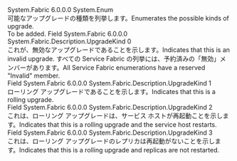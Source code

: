 <Type Name="UpgradeKind" FullName="System.Fabric.Description.UpgradeKind">
  <TypeSignature Language="C#" Value="public enum UpgradeKind" />
  <TypeSignature Language="ILAsm" Value=".class public auto ansi sealed UpgradeKind extends System.Enum" />
  <TypeSignature Language="DocId" Value="T:System.Fabric.Description.UpgradeKind" />
  <TypeSignature Language="VB.NET" Value="Public Enum UpgradeKind" />
  <TypeSignature Language="F#" Value="type UpgradeKind = " />
  <AssemblyInfo>
    <AssemblyName>System.Fabric</AssemblyName>
    <AssemblyVersion>6.0.0.0</AssemblyVersion>
  </AssemblyInfo>
  <Base>
    <BaseTypeName>System.Enum</BaseTypeName>
  </Base>
  <Docs>
    <summary>
      <para><span data-ttu-id="4d355-101">可能なアップグレードの種類を列挙します。</span><span class="sxs-lookup"><span data-stu-id="4d355-101">Enumerates the possible kinds of upgrade.</span></span></para>
    </summary>
    <remarks>To be added.</remarks>
  </Docs>
  <Members>
    <Member MemberName="Invalid">
      <MemberSignature Language="C#" Value="Invalid" />
      <MemberSignature Language="ILAsm" Value=".field public static literal valuetype System.Fabric.Description.UpgradeKind Invalid = int32(0)" />
      <MemberSignature Language="DocId" Value="F:System.Fabric.Description.UpgradeKind.Invalid" />
      <MemberSignature Language="VB.NET" Value="Invalid" />
      <MemberSignature Language="F#" Value="Invalid = 0" Usage="System.Fabric.Description.UpgradeKind.Invalid" />
      <MemberType>Field</MemberType>
      <AssemblyInfo>
        <AssemblyName>System.Fabric</AssemblyName>
        <AssemblyVersion>6.0.0.0</AssemblyVersion>
      </AssemblyInfo>
      <ReturnValue>
        <ReturnType>System.Fabric.Description.UpgradeKind</ReturnType>
      </ReturnValue>
      <MemberValue>0</MemberValue>
      <Docs>
        <summary>
          <para><span data-ttu-id="4d355-102">これが、無効なアップグレードであることを示します。</span><span class="sxs-lookup"><span data-stu-id="4d355-102">Indicates that this is an invalid upgrade.</span></span> <span data-ttu-id="4d355-103">すべての Service Fabric の列挙には、予約済みの「無効」メンバーがあります。</span><span class="sxs-lookup"><span data-stu-id="4d355-103">All Service Fabric enumerations have a reserved "Invalid" member.</span></span></para>
        </summary>
      </Docs>
    </Member>
    <Member MemberName="Rolling">
      <MemberSignature Language="C#" Value="Rolling" />
      <MemberSignature Language="ILAsm" Value=".field public static literal valuetype System.Fabric.Description.UpgradeKind Rolling = int32(1)" />
      <MemberSignature Language="DocId" Value="F:System.Fabric.Description.UpgradeKind.Rolling" />
      <MemberSignature Language="VB.NET" Value="Rolling" />
      <MemberSignature Language="F#" Value="Rolling = 1" Usage="System.Fabric.Description.UpgradeKind.Rolling" />
      <MemberType>Field</MemberType>
      <AssemblyInfo>
        <AssemblyName>System.Fabric</AssemblyName>
        <AssemblyVersion>6.0.0.0</AssemblyVersion>
      </AssemblyInfo>
      <ReturnValue>
        <ReturnType>System.Fabric.Description.UpgradeKind</ReturnType>
      </ReturnValue>
      <MemberValue>1</MemberValue>
      <Docs>
        <summary>
          <para><span data-ttu-id="4d355-104">ローリング アップグレードであることを示します。</span><span class="sxs-lookup"><span data-stu-id="4d355-104">Indicates that this is a rolling upgrade.</span></span></para>
        </summary>
      </Docs>
    </Member>
    <Member MemberName="Rolling_ForceRestart">
      <MemberSignature Language="C#" Value="Rolling_ForceRestart" />
      <MemberSignature Language="ILAsm" Value=".field public static literal valuetype System.Fabric.Description.UpgradeKind Rolling_ForceRestart = int32(2)" />
      <MemberSignature Language="DocId" Value="F:System.Fabric.Description.UpgradeKind.Rolling_ForceRestart" />
      <MemberSignature Language="VB.NET" Value="Rolling_ForceRestart" />
      <MemberSignature Language="F#" Value="Rolling_ForceRestart = 2" Usage="System.Fabric.Description.UpgradeKind.Rolling_ForceRestart" />
      <MemberType>Field</MemberType>
      <AssemblyInfo>
        <AssemblyName>System.Fabric</AssemblyName>
        <AssemblyVersion>6.0.0.0</AssemblyVersion>
      </AssemblyInfo>
      <ReturnValue>
        <ReturnType>System.Fabric.Description.UpgradeKind</ReturnType>
      </ReturnValue>
      <MemberValue>2</MemberValue>
      <Docs>
        <summary>
          <para><span data-ttu-id="4d355-105">これは、ローリング アップグレードは、サービス ホストが再起動ことを示します。</span><span class="sxs-lookup"><span data-stu-id="4d355-105">Indicates that this is a rolling upgrade and the service host restarts.</span></span></para>
        </summary>
      </Docs>
    </Member>
    <Member MemberName="Rolling_NotificationOnly">
      <MemberSignature Language="C#" Value="Rolling_NotificationOnly" />
      <MemberSignature Language="ILAsm" Value=".field public static literal valuetype System.Fabric.Description.UpgradeKind Rolling_NotificationOnly = int32(3)" />
      <MemberSignature Language="DocId" Value="F:System.Fabric.Description.UpgradeKind.Rolling_NotificationOnly" />
      <MemberSignature Language="VB.NET" Value="Rolling_NotificationOnly" />
      <MemberSignature Language="F#" Value="Rolling_NotificationOnly = 3" Usage="System.Fabric.Description.UpgradeKind.Rolling_NotificationOnly" />
      <MemberType>Field</MemberType>
      <AssemblyInfo>
        <AssemblyName>System.Fabric</AssemblyName>
        <AssemblyVersion>6.0.0.0</AssemblyVersion>
      </AssemblyInfo>
      <ReturnValue>
        <ReturnType>System.Fabric.Description.UpgradeKind</ReturnType>
      </ReturnValue>
      <MemberValue>3</MemberValue>
      <Docs>
        <summary>
          <para><span data-ttu-id="4d355-106">これは、ローリング アップグレードのレプリカは再起動がないことを示します。</span><span class="sxs-lookup"><span data-stu-id="4d355-106">Indicates that this is a rolling upgrade and replicas are not restarted.</span></span></para>
        </summary>
      </Docs>
    </Member>
  </Members>
</Type>